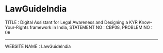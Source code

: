 # LawGuideIndia
TITLE : Digital Assistant for Legal Awareness and Designing a KYR Know-Your-Rights framework in India,
STATEMENT NO : CBP08, PROBLEM NO : 09

-----------------------------------------------------------------------------------------------------
WEBSITE NAME : LawGuideIndia
